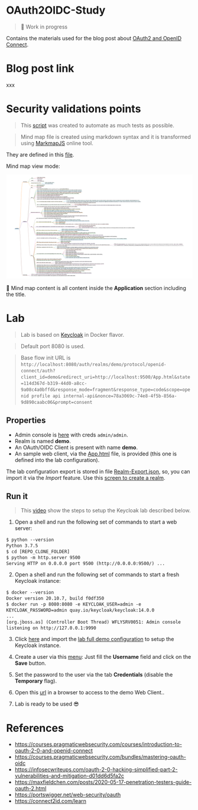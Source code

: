 # OAuth2OIDC-Study

> :construction: Work in progress

Contains the materials used for the blog post about [OAuth2 and OpenID Connect](https://courses.pragmaticwebsecurity.com/courses/introduction-to-oauth-2-0-and-openid-connect).

# Blog post link

xxx

# Security validations points

> This [script](https://github.com/righettod/toolbox-pentest-web/blob/master/scripts/identify-attack-surface-oauth-oidc-sts.py) was created to automate as much tests as possible.

> Mind map file is created using markdown syntax and it is transformed using [MarkmapJS](https://markmap.js.org/repl) online tool.

They are defined in this [file](OAauth2_OIDC_Security_Validations.md).

Mind map view mode:

![OAauth2_OIDC_Security_Validations](OAauth2_OIDC_Security_Validations.png)

:speech_balloon: Mind map content is all content inside the **Application** section including the title.

# Lab

> Lab is based on [Keycloak](https://www.keycloak.org/getting-started/getting-started-docker) in Docker flavor.

> Default port 8080 is used.

> Base flow init URL is `http://localhost:8080/auth/realms/demo/protocol/openid-connect/auth?client_id=demo&redirect_uri=http://localhost:9500/App.html&state=114d367d-b319-44d0-a8cc-9a08c4a0bffd&response_mode=fragment&response_type=code&scope=openid profile api internal-api&nonce=78a3069c-74e8-4f5b-856a-9d890caabc06&prompt=consent`

## Properties

* Admin console is [here](http://localhost:8080/auth/admin) with creds `admin/admin`.
* Realm is named **demo**.
* An OAuth/OIDC Client is present with name **demo**.
* An sample web client, via the [App.html](App.html) file, is provided (this one is defined into the lab configuration).

The lab configuration export is stored in file [Realm-Export.json](Realm-Export.json), so, you can import it via the *Import* feature. Use this [screen to create a realm](http://localhost:8080/auth/admin/master/console/#/create/realm).

## Run it

> This [video](SetupKeycloakLab.mp4) show the steps to setup the Keycloak lab described below.

1) Open a shell and run the following set of commands to start a web server:

```shell
$ python --version
Python 3.7.5
$ cd [REPO_CLONE_FOLDER]
$ python -m http.server 9500
Serving HTTP on 0.0.0.0 port 9500 (http://0.0.0.0:9500/) ...
```

2) Open a shell and run the following set of commands to start a fresh Keycloak instance:

```shell
$ docker --version
Docker version 20.10.7, build f0df350
$ docker run -p 8080:8080 -e KEYCLOAK_USER=admin -e KEYCLOAK_PASSWORD=admin quay.io/keycloak/keycloak:14.0.0
...
[org.jboss.as] (Controller Boot Thread) WFLYSRV0051: Admin console listening on http://127.0.0.1:9990
```

3) Click [here](http://localhost:8080/auth/admin/master/console/#/create/realm) and import the [lab full demo configuration](Realm-Export.json) to setup the Keycloak instance.

4) Create a user via this [menu](http://localhost:8080/auth/admin/master/console/#/create/user/demo): Just fill the **Username** field and click on the **Save** button.

5) Set the password to the user via the tab **Credentials** (disable the **Temporary** flag).

6) Open this [url](http://localhost:9500/App.html) in a browser to access to the demo Web Client..

7) Lab is ready to be used :sunglasses:

# References

* https://courses.pragmaticwebsecurity.com/courses/introduction-to-oauth-2-0-and-openid-connect
* https://courses.pragmaticwebsecurity.com/bundles/mastering-oauth-oidc 
* https://infosecwriteups.com/oauth-2-0-hacking-simplified-part-2-vulnerabilities-and-mitigation-d01dd6d5fa2c
* https://maxfieldchen.com/posts/2020-05-17-penetration-testers-guide-oauth-2.html
* https://portswigger.net/web-security/oauth
* https://connect2id.com/learn
